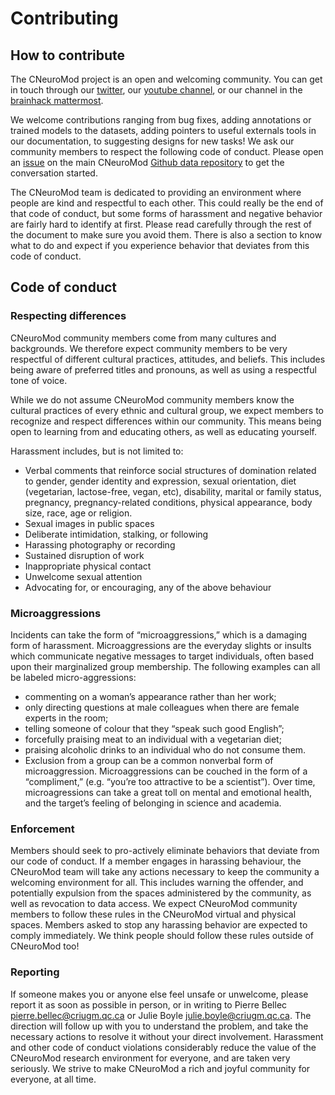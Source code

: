 # Contributing

## How to contribute
The CNeuroMod project is an open and welcoming community. You can get in touch through our [twitter](https://twitter.com/CNeuromod), our [youtube channel](https://www.youtube.com/channel/UCjeuWWEmZt5Zbx0LBiPbDJw), or our channel in the [brainhack mattermost](https://mattermost.brainhack.org/brainhack/channels/cneuromod).

We welcome contributions ranging from bug fixes, adding annotations or trained models to the datasets, adding pointers to useful externals tools in our documentation, to suggesting designs for new tasks! We ask our community members to respect the following code of conduct. Please open an [issue](https://github.com/courtois-neuromod/cneuromod/issues) on the main CNeuroMod [Github data repository](https://github.com/courtois-neuromod/cneuromod) to get the conversation started. 

The CNeuroMod team is dedicated to providing an environment where people are kind and respectful to each other. This could really be the end of that code of conduct, but some forms of harassment and negative behavior are fairly hard to identify at first. Please read carefully through the rest of the document to make sure you avoid them. There is also a section to know what to do and expect if you experience behavior that deviates from this code of conduct.

## Code of conduct

### Respecting differences

CNeuroMod community members come from many cultures and backgrounds. We therefore expect community members to be very respectful of different cultural practices, attitudes, and beliefs. This includes being aware of preferred titles and pronouns, as well as using a respectful tone of voice.

While we do not assume CNeuroMod community members know the cultural practices of every ethnic and cultural group, we expect members to recognize and respect differences within our community. This means being open to learning from and educating others, as well as educating yourself.

Harassment includes, but is not limited to:
  * Verbal comments that reinforce social structures of domination related to gender, gender identity and expression, sexual orientation, diet (vegetarian, lactose-free, vegan, etc), disability, marital or family status, pregnancy, pregnancy-related conditions, physical appearance, body size, race, age or religion.
  * Sexual images in public spaces
  * Deliberate intimidation, stalking, or following
  * Harassing photography or recording
  * Sustained disruption of work
  * Inappropriate physical contact
  * Unwelcome sexual attention
  * Advocating for, or encouraging, any of the above behaviour

### Microaggressions

Incidents can take the form of “microaggressions,” which is a damaging form of harassment. Microaggressions are the everyday slights or insults which communicate negative messages to target individuals, often based upon their marginalized group membership. The following examples can all be labeled micro-aggressions:
  * commenting on a woman’s appearance rather than her work;
  * only directing questions at male colleagues when there are female experts in the room;
  * telling someone of colour that they “speak such good English”;
  * forcefully praising meat to an individual with a vegetarian diet;
  * praising alcoholic drinks to an individual who do not consume them.
  * Exclusion from a group can be a common nonverbal form of microaggression.
 Microaggressions can be couched in the form of a “compliment,” (e.g. “you’re too attractive to be a scientist”). Over time, microagressions can take a great toll on mental and emotional health, and the target’s feeling of belonging in science and academia.

### Enforcement

Members should seek to pro-actively eliminate behaviors that deviate from our code of conduct. If a member engages in harassing behaviour, the CNeuroMod team will take any actions necessary to keep the community a welcoming environment for all. This includes warning the offender, and potentially expulsion from the spaces administered by the community, as well as revocation to data access. We expect CNeuroMod community members to follow these rules in the CNeuroMod virtual and physical spaces. Members asked to stop any harassing behavior are expected to comply immediately. We think people should follow these rules outside of CNeuroMod too!

### Reporting
If someone makes you or anyone else feel unsafe or unwelcome, please report it as soon as possible in person, or in writing to Pierre Bellec <pierre.bellec@criugm.qc.ca> or Julie Boyle <julie.boyle@criugm.qc.ca>. The direction will follow up with you to understand the problem, and take the necessary actions to resolve it without your direct involvement. Harassment and other code of conduct violations considerably reduce the value of the CNeuroMod research environment for everyone, and are taken very seriously. We strive to make CNeuroMod a rich and joyful community for everyone, at all time.

